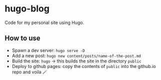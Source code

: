 # hugo-blog
Code for my personal site using Hugo.

## How to use
* Spawn a dev server: `hugo serve -D`
* Add a new post: `hugo new content/posts/name-of-the-post.md`
* Build the site: `hugo` -> this builds the site in the directory `public`
* Deploy to github pages: copy the contents of `public` into the github.io repo and voila 🪄
